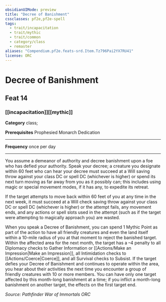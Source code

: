 ```yaml
---
obsidianUIMode: preview
title: "Decree of Banishment"
cssclasses: pf2e,pf2e-spell
tags:
  - trait/incapacitation
  - trait/mythic
  - trait/common
  - category/class
  - remaster
aliases: "Compendium.pf2e.feats-srd.Item.Tz796Pai2YX7RU41"
license: ORC
---
```

# Decree of Banishment
## Feat 14
### [[incapacitation]][[mythic]]

**Category** class; 



**Prerequisites** Prophesied Monarch Dedication
* * *
**Frequency** once per day

* * *

You assume a demeanor of authority and decree banishment upon a foe who has defied your authority. Speak your decree; a creature you designate within 60 feet who can hear your decree must succeed at a Will saving throw against your class DC or spell DC (whichever is higher) or spend its next turn moving as far away from you as it possibly can; this includes using magic or special movement modes, if it has any, to expedite its retreat.

If the target attempts to move back within 60 feet of you at any time in the next week, it must succeed at a Will check saving throw against your class DC or spell DC (whichever is higher) or the attempt fails, any movement ends, and any actions or spell slots used in the attempt (such as if the target were attempting to magically approach you) are wasted.

When you speak a Decree of Banishment, you can spend 1 Mythic Point as part of the action to have all friendly creatures and even the land itself within a 10-mile radius of you at that moment to reject the banished target. Within the affected area for the next month, the target has a –4 penalty to all Diplomacy checks to Gather Information or [[Actions/Make an Impression|Make an Impression]], all Intimidation checks to [[Actions/Coerce|Coerce]], and all Survival checks to Subsist. If the target defies your Decree of Banishment and continues to operate within the area, you hear about their activities the next time you encounter a group of friendly creatures with 10 or more members. You can have only one target affected by this month-long banishment at a time; if you inflict a month-long banishment on another target, the effects on the first target end.

*Source: Pathfinder War of Immortals*
*ORC*